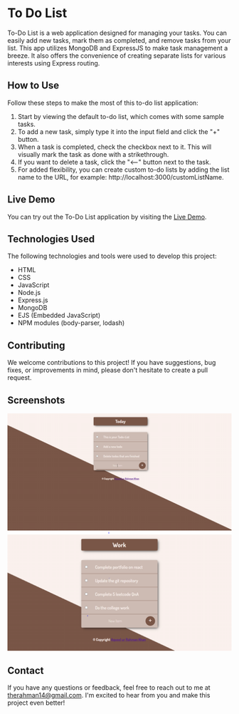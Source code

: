 ﻿# To Do List 

To-Do List is a web application designed for managing your tasks. You can easily add new tasks, mark them as completed, and remove tasks from your list. This app utilizes MongoDB and ExpressJS to make task management a breeze. It also offers the convenience of creating separate lists for various interests using Express routing.

## How to Use

Follow these steps to make the most of this to-do list application:

1. Start by viewing the default to-do list, which comes with some sample tasks.
2. To add a new task, simply type it into the input field and click the "+" button.
3. When a task is completed, check the checkbox next to it. This will visually mark the task as done with a strikethrough.
4. If you want to delete a task, click the "<--" button next to the task.
5. For added flexibility, you can create custom to-do lists by adding the list name to the URL, for example: http://localhost:3000/customListName.

## Live Demo

You can try out the To-Do List application by visiting the [Live Demo](https://todolist-70a0.onrender.com/).

## Technologies Used

The following technologies and tools were used to develop this project:

- HTML
- CSS
- JavaScript
- Node.js
- Express.js
- MongoDB
- EJS (Embedded JavaScript)
- NPM modules (body-parser, lodash)

## Contributing

We welcome contributions to this project! If you have suggestions, bug fixes, or improvements in mind, please don't hesitate to create a pull request.

## Screenshots

![Home Page](./pictures/home.PNG)
![Work Page](./pictures/work.PNG)

## Contact

If you have any questions or feedback, feel free to reach out to me at therahman14@gmail.com. I'm excited to hear from you and make this project even better!
